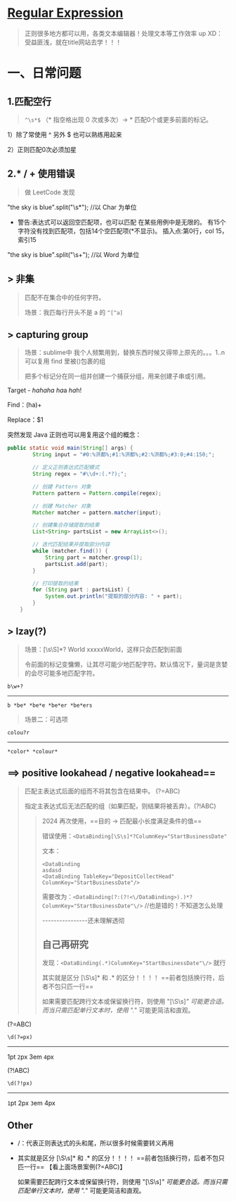 # [Regular Expression](https://regexr-cn.com/)

> 正则很多地方都可以用，各类文本编辑器！处理文本等工作效率 up     XD：受益匪浅，就在title网站去学！！！

# 一、日常问题

## 1.匹配空行

> `^\s*$`                     （* 指空格出现 0 次或多次）->  \* 匹配0个或更多前面的标记。

1）除了常使用 ^ 另外 $ 也可以熟练用起来

2）正则匹配0次必须加星



## 2.* / + 使用错误

> 做 LeetCode 发现

"the sky is blue".split("\\s*");  //以 Char 为单位

* 警告:表达式可以返回空匹配项，也可以匹配
  在某些用例中是无限的。
  有15个字符没有找到匹配项，包括14个空匹配项(*不显示)。
  插入点:第0行，col 15，索引15

"the sky is blue".split("\\s+");  //以 Word 为单位  



## > 非集

> 匹配不在集合中的任何字符。   
>
> 场景：我匹每行开头不是 a 的  `^[^a]`



## > capturing group

> 场景：sublime中 我个人频繁用到，替换东西时候又得带上原先的。。。$1..$n 可以复用 find 里被()包裹的组
>
> 把多个标记分在同一组并创建一个捕获分组，用来创建子串或引用。

Target - *hahaha* *ha*a *ha*h!

Find：(ha)+

Replace：$1



突然发现 Java 正则也可以用复用这个组的概念：

```java
public static void main(String[] args) {
        String input = "#0:%洪都%;#1:%洪都%;#2:%洪都%;#3:0;#4:150;";

        // 定义正则表达式匹配模式
        String regex = "#\\d+:(.*?);";

        // 创建 Pattern 对象
        Pattern pattern = Pattern.compile(regex);

        // 创建 Matcher 对象
        Matcher matcher = pattern.matcher(input);

        // 创建集合存储提取的结果
        List<String> partsList = new ArrayList<>();

        // 迭代匹配结果并提取部分内容
        while (matcher.find()) {
            String part = matcher.group(1);
            partsList.add(part);
        }

        // 打印提取的结果
        for (String part : partsList) {
            System.out.println("提取的部分内容: " + part);
        }
    }
```



## > lzay(?)

> 场景：[\s\S]*? World xxxxxWorld，这样只会匹配到前面
>
> 令前面的标记变慵懒，让其尽可能少地匹配字符。默认情况下，量词是贪婪的会尽可能多地匹配字符。

```
b\w+?
```

------

```
b *be* *be*e *be*er *be*ers
```



> 场景二：可选项

```
colou?r
```

------

```
*color* *colour*
```



## ==> positive lookahead / negative lookahead==

> 匹配主表达式后面的组而不将其包含在结果中。 (?=ABC)
>
> 指定主表达式后无法匹配的组（如果匹配，则结果将被丢弃）。(?!ABC)
>
> > 2024 再次使用，==目的 -> 匹配最小长度满足条件的值==
> >
> > 错误使用：`<DataBinding[\S\s]*?ColumnKey="StartBusinessDate"`
> >
> > 文本：
> >
> > ```
> > <DataBinding
> > asdasd
> > <DataBinding TableKey="DepositCollectHead" ColumnKey="StartBusinessDate"/>
> > ```
> >
> >
> > 需要改为：`<DataBinding(?:(?!<\/DataBinding>).)*?ColumnKey="StartBusinessDate"\/>`     //也是错的！不知道怎么处理
> >
> > ----------------还未理解透彻
> >
> > ## 自己再研究
> >
> > 发现：`<DataBinding(.*)ColumnKey="StartBusinessDate"\/>` 就行
> >
> > 其实就是区分 [\S\s]*  和   .*    的区分！！！！            ==前者包括换行符，后者不包只匹一行==
> >
> > 如果需要匹配跨行文本或保留换行符，则使用 "[\S\s]*" 可能更合适。而当只需匹配单行文本时，使用 ".*" 可能更简洁和直观。

(?=ABC)

```
\d(?=px)
```

------

1pt `2`px 3em `4`px



(?!ABC)

```
\d(?!px)
```

------

`1`pt 2px `3`em 4px









## Other

* /：代表正则表达式的头和尾，所以很多时候需要转义再用

* 其实就是区分 [\S\s]*  和   .*    的区分！！！！            ==前者包括换行符，后者不包只匹一行==          【看上面场景案例(?=ABC)】

  如果需要匹配跨行文本或保留换行符，则使用 "[\S\s]*" 可能更合适。而当只需匹配单行文本时，使用 ".*" 可能更简洁和直观。